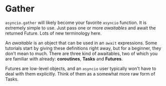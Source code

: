 # Gather
`asyncio.gather` will likely become your favorite `asyncio` function. It is extremely simple to use. Just pass one or more _awaitables_ and await the returned Future. Lots of new terminology here.

An _awaitable_ is an object that can be used in an `await` expressions. Some tutorials start by giving these definitions right away, but for a beginner, they don't mean to much. There are three kind of awaitables, two of which you are familiar with already: **coroutines**, **Tasks** and **Futures**.

Futures are low-level objects, and an `asyncio` user typically won't have to deal with them explicitly. Think of them as a somewhat more raw form of Tasks.
